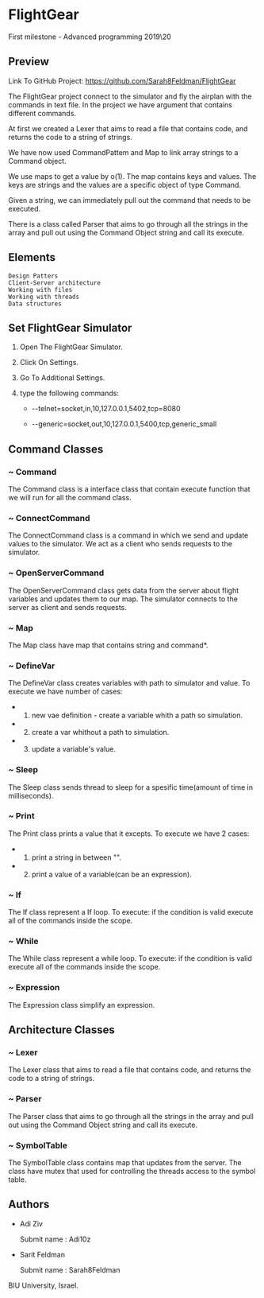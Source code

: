 # FlightGear
First milestone - Advanced programming 2019\20
## Preview

Link To GitHub Project: https://github.com/Sarah8Feldman/FlightGear

The FlightGear project connect to the simulator and fly the airplan with the commands in text file.
In the project we have argument that contains different commands.

At first we created a Lexer that aims to read a file that contains code, and returns the code to a string of strings.

We have now used CommandPattem and Map to link array strings to a Command object.

We use maps to get a value by o(1).
The map contains keys and values.
The keys are strings and the values are a specific object of type Command.

Given a string, we can immediately pull out the command that needs to be executed.

There is a class called Parser that aims to go through all the strings in the array and pull out 
using the Command Object string and call its execute.

## Elements

    Design Patters
    Client-Server architecture
    Working with files
    Working with threads
    Data structures
    
## Set FlightGear Simulator

1. Open The FlightGear Simulator.
2. Click On Settings.
3. Go To Additional Settings.
4. type the following commands:

    * --telnet=socket,in,10,127.0.0.1,5402,tcp=8080
    
    * --generic=socket,out,10,127.0.0.1,5400,tcp,generic_small

## Command Classes
### ~ Command

The Command class is a interface class that contain execute function that we will run for all the command class.
### ~ ConnectCommand

The ConnectCommand class is a command in which we send and update values to the simulator.
We act as a client who sends requests to the simulator.
### ~ OpenServerCommand

The OpenServerCommand class gets data from the server about flight variables and updates them to our map.
The simulator connects to the server as client and sends requests.
### ~ Map

The Map class have map that contains string and command*.
### ~ DefineVar

The DefineVar class creates variables with path to simulator and value.
To execute we have number of cases:
 * 1. new vae definition - create a variable whith a path so simulation.
 * 2. create a var whithout a path to simulation.
 * 3. update a variable's value.
### ~ Sleep

The Sleep class sends thread to sleep for a spesific time(amount of time in milliseconds).
### ~ Print

The Print class prints a value that it excepts.
To execute we have 2 cases:
 * 1. print a string in between "".
 * 2. print a value of a variable(can be an expression).
### ~ If

The If class represent a If loop.
To execute: if the condition is valid execute all of the commands inside the scope.
### ~ While

The While class represent a while loop.
To execute: if the condition is valid execute all of the commands inside the scope.
### ~ Expression

The Expression class simplify an expression.

## Architecture Classes

### ~ Lexer

The Lexer class that aims to read a file that contains code, and returns the code to a string of strings.
### ~ Parser

The Parser class that aims to go through all the strings in the array and pull out 
using the Command Object string and call its execute.
### ~ SymbolTable

The SymbolTable class contains map that updates from the server.
The class have mutex that used for controlling the threads access to the symbol table.

## Authors

* Adi Ziv

    Submit name : Adi10z

* Sarit Feldman

    Submit name : Sarah8Feldman
    
    
 BIU University, Israel.

